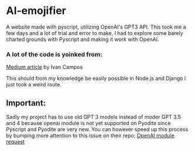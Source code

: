 # AI-emojifier
A website made with pyscript, utilizing OpenAI's GPT3 API.
This took me a few days and a lot of trial and error to make, I had to explore some barely charted grounds with Pyscript and making it work with OpenAI.

### A lot of the code is yoinked from:
[Medium article](https://medium.com/@ivancampos) by Ivan Campos

This should from my knowledge be easily possible in Node.js and Django I just took a weird route.

## Important:
Sadly my project has to use old GPT 3 models instead of moder GPT 3.5 and 4 because openai module is not yet supported on Pyodite since Pyscript and Pyodite are very new. You can however speed up this process by bumping more attention to this issue on their repo: 
[OpenAI module request](https://github.com/pyodide/pyodide/issues/3588)

